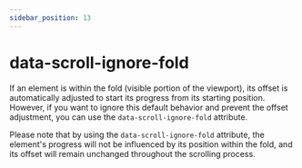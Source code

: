 ```yaml
---
sidebar_position: 13
---
```


# data-scroll-ignore-fold

If an element is within the fold (visible portion of the viewport), its offset is automatically adjusted to start its progress from its starting position. However, if you want to ignore this default behavior and prevent the offset adjustment, you can use the `data-scroll-ignore-fold` attribute.

Please note that by using the `data-scroll-ignore-fold` attribute, the element's progress will not be influenced by its position within the fold, and its offset will remain unchanged throughout the scrolling process.